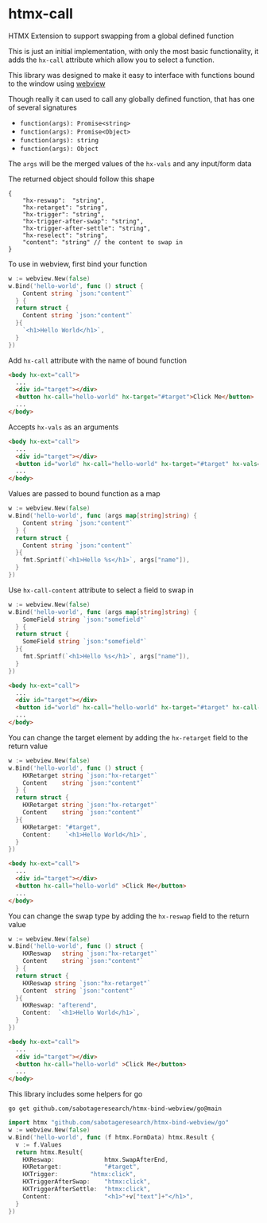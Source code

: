 # htmx-call
HTMX Extension to support swapping from a global defined function

This is just an initial implementation, with only the most basic functionality, it adds the `hx-call` attribute which allow you to select a function.

This library was designed to make it easy to interface with functions bound to the window using [webview](https://github.com/webview/webview)

Though really it can used to call any globally defined function, that has one of several signatures

* `function(args): Promise<string>`
* `function(args): Promise<Object>`
* `function(args): string`
* `function(args): Object`

The `args` will be the merged values of the `hx-vals` and any input/form data

The returned object should follow this shape

```
{
    "hx-reswap":  "string",
    "hx-retarget": "string",
    "hx-trigger": "string",
    "hx-trigger-after-swap": "string",
    "hx-trigger-after-settle": "string",
    "hx-reselect": "string",
    "content": "string" // the content to swap in
}
```

To use in webview, first bind your function

```go
w := webview.New(false)
w.Bind('hello-world', func () struct {
    Content string `json:"content"`
  } {
  return struct {
    Content string `json:"content"`
  }{
    `<h1>Hello World</h1>`,
  }
})
```

Add `hx-call` attribute with the name of bound function

```html
<body hx-ext="call">
  ...
  <div id="target"></div>
  <button hx-call="hello-world" hx-target="#target">Click Me</button>
  ...
</body>

```

Accepts `hx-vals` as an arguments

```html
<body hx-ext="call">
  ...
  <div id="target"></div>
  <button id="world" hx-call="hello-world" hx-target="#target" hx-vals="js:{ name: event.target.id }">Click Me</button>
  ...
</body>

```

Values are passed to bound function as a map

```go
w := webview.New(false)
w.Bind('hello-world', func (args map[string]string) {
    Content string `json:"content"`
  } {
  return struct {
    Content string `json:"content"`
  }{
    fmt.Sprintf(`<h1>Hello %s</h1>`, args["name"]),
  }
})
```

Use `hx-call-content` attribute to select a field to swap in

```go
w := webview.New(false)
w.Bind('hello-world', func (args map[string]string) {
    SomeField string `json:"somefield"`
  } {
  return struct {
    SomeField string `json:"somefield"`
  }{
    fmt.Sprintf(`<h1>Hello %s</h1>`, args["name"]),
  }
})
```

```html
<body hx-ext="call">
  ...
  <div id="target"></div>
  <button id="world" hx-call="hello-world" hx-target="#target" hx-call-content="somefield" hx-vals='js:{ name: event.target.id }'>Click Me</button>
  ...
</body>

```

You can change the target element by adding the `hx-retarget` field to the return value

```go
w := webview.New(false)
w.Bind('hello-world', func () struct {
    HXRetarget string `json:"hx-retarget"`
    Content    string `json:"content"`
  } {
  return struct {
    HXRetarget string `json:"hx-retarget"`
    Content    string `json:"content"`
  }{
    HXRetarget: "#target",
    Content:    `<h1>Hello World</h1>`,
  }
})
```

```html
<body hx-ext="call">
  ...
  <div id="target"></div>
  <button hx-call="hello-world" >Click Me</button>
  ...
</body>

```

You can change the swap type by adding the `hx-reswap` field to the return value

```go
w := webview.New(false)
w.Bind('hello-world', func () struct {
    HXReswap   string `json:"hx-retarget"`
    Content    string `json:"content"`
  } {
  return struct {
    HXReswap string `json:"hx-retarget"`
    Content  string `json:"content"`
  }{
    HXReswap: "afterend",
    Content:  `<h1>Hello World</h1>`,
  }
})
```

```html
<body hx-ext="call">
  ...
  <div id="target"></div>
  <button hx-call="hello-world" >Click Me</button>
  ...
</body>

```

This library includes some helpers for go

```shell
go get github.com/sabotageresearch/htmx-bind-webview/go@main
```

```go
import htmx "github.com/sabotageresearch/htmx-bind-webview/go"
w := webview.New(false)
w.Bind('hello-world', func (f htmx.FormData) htmx.Result {
  v := f.Values
  return htmx.Result{
    HXReswap:              htmx.SwapAfterEnd,
    HXRetarget:            "#target",
    HXTrigger: 		   "htmx:click",
    HXTriggerAfterSwap:    "htmx:click",
    HXTriggerAfterSettle:  "htmx:click",
    Content:               "<h1>"+v["text"]+"</h1>",
  }
})
```
